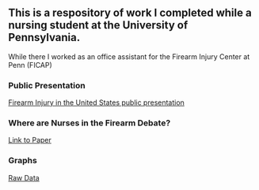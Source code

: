 ## This is a respository of work I completed while a nursing student at the University of Pennsylvania.

While there I worked as an office assistant for the Firearm Injury Center at Penn (FICAP)

### Public Presentation

[Firearm Injury in the United States public presentation](http://coastalwatters.net/FICAP/March21.pptx)

### Where are Nurses in the Firearm Debate?

[Link to Paper](http://coastalwatters.net/FICAP/WHERE_R_NURSESrevised.doc)

### Graphs 

[Raw Data](https://github.com/nursethestrings/FICAP/tree/master/Graphs)
